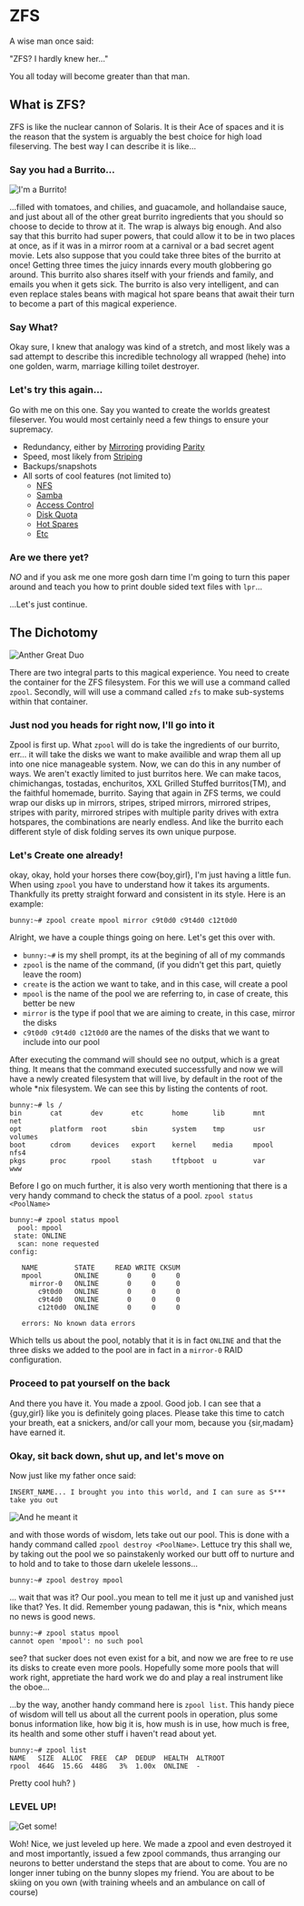 ZFS
===

A wise man once said:

"ZFS? I hardly knew her..."

You all today will become greater than that man.


What is ZFS?
------------

ZFS is like the nuclear cannon of Solaris. It is their Ace of
spaces and it is the reason that the system is arguably the best
choice for high load fileserving. The best way I can describe it
is like...


### Say you had a Burrito...

![I'm a Burrito!](http://fc09.deviantart.net/fs70/f/2013/051/4/8/burrito_cat_para_estetio_by_frikitty-d5vmyzj.png)

...filled with tomatoes, and chilies, and guacamole, and hollandaise sauce,
and just about all of the other great burrito ingredients that you should
so choose to decide to throw at it. The wrap is always big enough.
And also say that this burrito had super powers, that could allow it
to be in two places at once, as if it was in a mirror room at a carnival
or a bad secret agent movie. Lets also suppose that you could take three
bites of the burrito at once! Getting three times the juicy innards every
mouth globbering go around. This burrito also shares itself with your friends
and family, and emails you when it gets sick. The burrito is also very
intelligent, and can even replace stales beans with magical hot spare beans
that await their turn to become a part of this magical experience.

### Say What?

Okay sure, I knew that analogy was kind of a stretch, and most likely
was a sad attempt to describe this incredible technology all wrapped (hehe)
into one golden, warm, marriage killing toilet destroyer.

### Let's try this again...

Go with me on this one. Say you wanted to create the worlds greatest
fileserver. You would most certainly need a few things to ensure
your supremacy.

* Redundancy, either by [Mirroring][mirroring] providing [Parity][Parity]
* Speed, most likely from [Striping][Striping]
* Backups/snapshots
* All sorts of cool features (not limited to)
    * [NFS][NFS]
    * [Samba][Samba]
    * [Access Control][AccessControl]
    * [Disk Quota][DiskQuota]
    * [Hot Spares][HotSpares]
    * [Etc][ZFSProperties]


### Are we there yet?

*NO* and if you ask me one more gosh darn time I'm going to turn this paper
around and teach you how to print double sided text files with `lpr`...

...Let's just continue.

The Dichotomy
-------------

![Anther Great Duo](http://fc03.deviantart.net/fs70/i/2013/131/8/9/batman_and_robin_by_cute_aholic-d64uxn1.jpg)

There are two integral parts to this magical experience. You need to create the
container for the ZFS filesystem. For this we will use a command called `zpool`.
Secondly, will will use a command called `zfs` to make sub-systems within that
container.

### Just nod you heads for right now, I'll go into it

Zpool is first up. What `zpool` will do is take the ingredients of our burrito,
err... it will take the disks we want to make availible and wrap them all up into
one nice manageable system. Now, we can do this in any number of ways. We aren't
exactly limited to just burritos here. We can make tacos, chimichangas, tostadas,
enchuritos, XXL Grilled Stuffed burritos(TM), and the faithful homemade, burrito.
Saying that again in ZFS terms, we could wrap our disks up in mirrors, stripes,
striped mirrors, mirrored stripes, stripes with parity, mirrored stripes with
multiple parity drives with extra hotspares, the combinations are nearly endless.
And like the burrito each different style of disk folding serves its own unique
purpose.

### Let's Create one already!

okay, okay, hold your horses there cow{boy,girl}, I'm just having a little fun.
When using `zpool` you have to understand how it takes its arguments. Thankfully
its pretty straight forward and consistent in its style. Here is an example:

`bunny:~# zpool create mpool mirror c9t0d0 c9t4d0 c12t0d0`

Alright, we have a couple things going on here. Let's get this over with.

* `bunny:~#` is my shell prompt, its at the begining of all of my commands
* `zpool` is the name of the command, (if you didn't get this part, quietly leave the room)
* `create` is the action we want to take, and in this case, will create a pool
* `mpool` is the name of the pool we are referring to, in case of create, this better be new
* `mirror` is the type if pool that we are aiming to create, in this case, mirror the disks
* `c9t0d0 c9t4d0 c12t0d0` are the names of the disks that we want to include into our pool

After executing the command will should see no output, which is a great thing. It means
that the command executed successfully and now we will have a newly created filesystem 
that will live, by default in the root of the whole \*nix filesystem. We can see this
by listing the contents of root.

```
bunny:~# ls /
bin       cat       dev       etc       home      lib       mnt       net
opt       platform  root      sbin      system    tmp       usr       volumes
boot      cdrom     devices   export    kernel    media     mpool     nfs4
pkgs      proc      rpool     stash     tftpboot  u         var       www
```
Before I go on much further, it is also very worth mentioning that there is a very
handy command to check the status of a pool. `zpool status <PoolName>`

```
bunny:~# zpool status mpool
  pool: mpool
 state: ONLINE
  scan: none requested
config:

   NAME         STATE     READ WRITE CKSUM
   mpool        ONLINE       0     0     0
     mirror-0   ONLINE       0     0     0
       c9t0d0   ONLINE       0     0     0
       c9t4d0   ONLINE       0     0     0
       c12t0d0  ONLINE       0     0     0

   errors: No known data errors
```
Which tells us about the pool, notably that it is in fact `ONLINE` and that the
three disks we added to the pool are in fact in a `mirror-0` RAID configuration.

### Proceed to pat yourself on the back

And there you have it. You made a zpool. Good job. I can see that a {guy,girl}
like you is definitely going places. Please take this time to catch your breath,
eat a snickers, and/or call your mom, because you {sir,madam} have earned it.

### Okay, sit back down, shut up, and let's move on

Now just like my father once said:

`INSERT_NAME... I brought you into this world, and I can sure as S*** take you out`

![And he meant it](http://www.buzzreactor.com/sites/default/files/imagecache/picture/images/articles/clint_eastwood.jpg)

and with those words of wisdom, lets take out our pool. This is done with a handy
command called `zpool destroy <PoolName>`. Lettuce try this shall we, by taking out
the pool we so painstakenly worked our butt off to nurture and to hold and to take
to those darn ukelele lessons...

`bunny:~# zpool destroy mpool`

... wait that was it? Our pool..you mean to tell me it just up and vanished just like
that? Yes. It did. Remember young padawan, this is \*nix, which means no news is good
news.

```
bunny:~# zpool status mpool
cannot open 'mpool': no such pool
```

see? that sucker does not even exist for a bit, and now we are free to re use its
disks to create even more pools. Hopefully some more pools that will work right,
appretiate the hard work we do and play a real instrument like the oboe...

...by the way, another handy command here is `zpool list`. This handy piece of
wisdom will tell us about all the current pools in operation, plus some bonus
information like, how big it is, how mush is in use, how much is free, its health
and some other stuff i haven't read about yet.

```
bunny:~# zpool list
NAME   SIZE  ALLOC  FREE  CAP  DEDUP  HEALTH  ALTROOT
rpool  464G  15.6G  448G   3%  1.00x  ONLINE  -
```

Pretty cool huh?
)
### LEVEL UP!

![Get some!](https://lh3.ggpht.com/-l7K-8C5VDfQ/T9bfQLwQCGI/AAAAAAAAAt4/8NunUrza5Xk/s1600/levelup-440x300.jpg)

Woh! Nice, we just leveled up here. We made a zpool and even destroyed it and most
importantly, issued a few zpool commands, thus arranging our neurons to better understand
the steps that are about to come. You are no longer inner tubing on the bunny slopes my friend.
You are about to be skiing on you own (with training wheels and an ambulance on call of
course)


[Mirroring]: http://en.wikipedia.org/wiki/Mirroring_disks
[Parity]: http://en.wikipedia.org/wiki/Parity_drive
[Striping]: http://en.wikipedia.org/wiki/Data_striping
[NFS]: http://en.wikipedia.org/wiki/Network_File_System
[Samba]: http://en.wikipedia.org/wiki/Samba
[AccessControl]: http://en.wikipedia.org/wiki/Access_control_list
[DiskQuota]: http://en.wikipedia.org/wiki/Disk_quota
[HotSpares]: http://en.wikipedia.org/wiki/Hot_spare
[ZFSProperties]: http://docs.oracle.com/cd/E19253-01/819-5461/gazss/index.html


